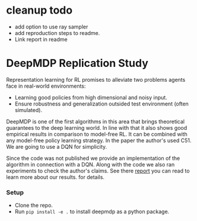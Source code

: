 # cleanup todo
- add option to use ray sampler
- add reproduction steps to readme.
- Link report in readme

# DeepMDP Replication Study
Representation learning for RL promises to alleviate two problems 
agents face in real-world environments:
 - Learning good policies from high dimensional and noisy input.
 - Ensure robustness and generalization outsided test environment (often simulated).
 
DeepMDP is one of the first algorithms in this area that brings theoretical guarantees to the
deep learning world. In line with that it also shows good empirical results in comparison to model-free RL.
It can be combined with any model-free policy learning strategy. 
In the paper the author's used C51. 
We are going to 
use a DQN for simplicity. 

Since the code was not published we provide an implementation of the algorithm in connection with a DQN. 
Along with the code we also ran experiments to check the author's claims. See there 
[report](https://github.com/MkuuWaUjinga/deepmdp-repro/blob/master/report.pdf) you can read to learn more about our results.
for details.

### Setup
* Clone the repo.
* Run `pip install -e .` to install deepmdp as a python package. 


